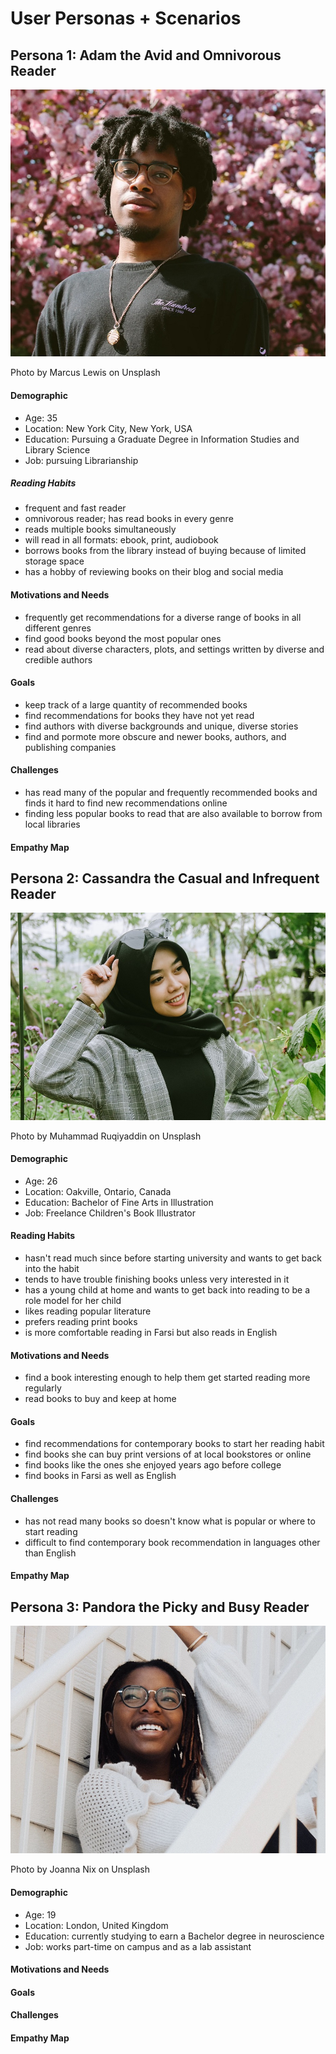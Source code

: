 # User Personas + Scenarios

## Persona 1: Adam the Avid and Omnivorous Reader

![Persona 1](/assignment05/persona%201.jpg)

Photo by Marcus Lewis on Unsplash

#### Demographic

* Age: 35
* Location: New York City, New York, USA
* Education: Pursuing a Graduate Degree in Information Studies and Library Science
* Job: pursuing Librarianship

##### Reading Habits

* frequent and fast reader
* omnivorous reader; has read books in every genre
* reads multiple books simultaneously
* will read in all formats: ebook, print, audiobook
* borrows books from the library instead of buying because of limited storage space
* has a hobby of reviewing books on their blog and social media

#### Motivations and Needs

* frequently get recommendations for a diverse range of books in all different genres
* find good books beyond the most popular ones
* read about diverse characters, plots, and settings written by diverse and credible authors 

#### Goals

* keep track of a large quantity of recommended books 
* find recommendations for books they have not yet read
* find authors with diverse backgrounds and unique, diverse stories
* find and pormote more obscure and newer books, authors, and publishing companies

#### Challenges

* has read many of the popular and frequently recommended books and finds it hard to find new recommendations online
* finding less popular books to read that are also available to borrow from local libraries

#### Empathy Map


## Persona 2: Cassandra the Casual and Infrequent Reader

![Persona 2](/assignment05/persona%202.jpg)

Photo by Muhammad Ruqiyaddin on Unsplash

#### Demographic

* Age: 26
* Location: Oakville, Ontario, Canada
* Education: Bachelor of Fine Arts in Illustration
* Job: Freelance Children's Book Illustrator

#### Reading Habits

* hasn't read much since before starting university and wants to get back into the habit
* tends to have trouble finishing books unless very interested in it
* has a young child at home and wants to get back into reading to be a role model for her child
* likes reading popular literature
* prefers reading print books
* is more comfortable reading in Farsi but also reads in English

#### Motivations and Needs

* find a book interesting enough to help them get started reading more regularly
* read books to buy and keep at home

#### Goals

* find recommendations for contemporary books to start her reading habit
* find books she can buy print versions of at local bookstores or online
* find books like the ones she enjoyed years ago before college
* find books in Farsi as well as English

#### Challenges

* has not read many books so doesn't know what is popular or where to start reading
* difficult to find contemporary book recommendation in languages other than English

#### Empathy Map

## Persona 3: Pandora the Picky and Busy Reader

![Persona 3](/assignment05/persona%203.jpg)

Photo by Joanna Nix on Unsplash

#### Demographic

* Age: 19
* Location: London, United Kingdom
* Education: currently studying to earn a Bachelor degree in neuroscience
* Job: works part-time on campus and as a lab assistant

#### Motivations and Needs

#### Goals


#### Challenges


#### Empathy Map

